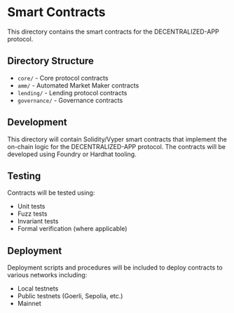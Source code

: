 # Smart Contracts

This directory contains the smart contracts for the DECENTRALIZED-APP protocol.

## Directory Structure

- `core/` - Core protocol contracts
- `amm/` - Automated Market Maker contracts
- `lending/` - Lending protocol contracts
- `governance/` - Governance contracts

## Development

This directory will contain Solidity/Vyper smart contracts that implement the on-chain logic for the DECENTRALIZED-APP protocol. The contracts will be developed using Foundry or Hardhat tooling.

## Testing

Contracts will be tested using:
- Unit tests
- Fuzz tests
- Invariant tests
- Formal verification (where applicable)

## Deployment

Deployment scripts and procedures will be included to deploy contracts to various networks including:
- Local testnets
- Public testnets (Goerli, Sepolia, etc.)
- Mainnet